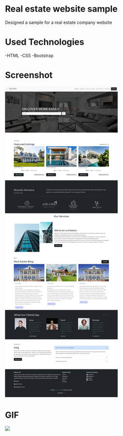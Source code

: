 # Real estate website sample
Designed a sample for a real estate company website

# Used Technologies
-HTML
-CSS
-Bootstrap

# Screenshot

![](images/real%20estate.png)

# GIF

![](images/Real-estate2.gif)